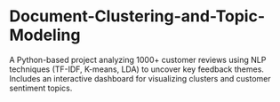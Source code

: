 # Document-Clustering-and-Topic-Modeling
A Python-based project analyzing 1000+ customer reviews using NLP techniques (TF-IDF, K-means, LDA) to uncover key feedback themes. Includes an interactive dashboard for visualizing clusters and customer sentiment topics.
